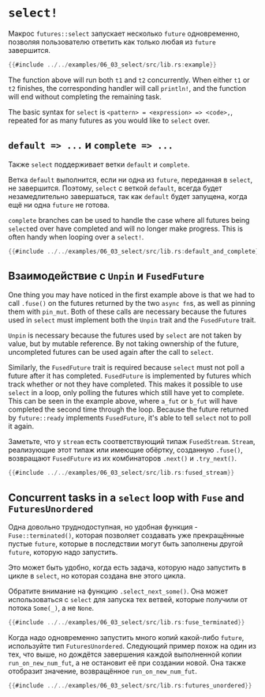 # `select!`

Макрос `futures::select` запускает несколько `future` 
одновременно, позволяя пользователю ответить как только любая 
из `future` завершится.

```rust
{{#include ../../examples/06_03_select/src/lib.rs:example}}
```

The function above will run both `t1` and `t2` concurrently. When either
`t1` or `t2` finishes, the corresponding handler will call `println!`, and
the function will end without completing the remaining task.

The basic syntax for `select` is `<pattern> = <expression> => <code>,`,
repeated for as many futures as you would like to `select` over.

## `default => ...` и `complete => ...`

Также `select` поддерживает ветки `default` и `complete`.

Ветка `default` выполнится, если ни одна из `future`, 
переданная в `select`, не завершится. Поэтому, 
`select` с веткой `default`, всегда будет 
незамедлительно завершаться, так как `default` будет 
запущена, когда ещё ни одна `future` не готова.

`complete` branches can be used to handle the case where all futures
being `select`ed over have completed and will no longer make progress.
This is often handy when looping over a `select!`.

```rust
{{#include ../../examples/06_03_select/src/lib.rs:default_and_complete}}
```

## Взаимодействие с `Unpin` и `FusedFuture`

One thing you may have noticed in the first example above is that we
had to call `.fuse()` on the futures returned by the two `async fn`s,
as well as pinning them with `pin_mut`. Both of these calls are necessary
because the futures used in `select` must implement both the `Unpin`
trait and the `FusedFuture` trait.

`Unpin` is necessary because the futures used by `select` are not
taken by value, but by mutable reference. By not taking ownership
of the future, uncompleted futures can be used again after the
call to `select`.

Similarly, the `FusedFuture` trait is required because `select` must
not poll a future after it has completed. `FusedFuture` is implemented
by futures which track whether or not they have completed. This makes
it possible to use `select` in a loop, only polling the futures which
still have yet to complete. This can be seen in the example above,
where `a_fut` or `b_fut` will have completed the second time through
the loop. Because the future returned by `future::ready` implements
`FusedFuture`, it's able to tell `select` not to poll it again.

Заметьте, что у `stream` есть соответствующий типаж `FusedStream`. `Stream`, реализующие этот типаж 
или имеющие обёртку, созданную `.fuse()`, возвращают `FusedFuture` из их комбинаторов 
`.next()` и `.try_next()`.

```rust
{{#include ../../examples/06_03_select/src/lib.rs:fused_stream}}
```

## Concurrent tasks in a `select` loop with `Fuse` and `FuturesUnordered`

Одна довольно труднодоступная, но удобная функция - `Fuse::terminated()`, которая позволяет создавать уже 
прекращённые пустые `future`, которые в последствии могут быть заполнены другой `future`, которую надо запустить.

Это может быть удобно, когда есть задача, которую надо запустить в цикле в `select`, но которая 
создана вне этого цикла.

Обратите внимание на функцию `.select_next_some()`. Она может использоваться с `select` для запуска тех 
ветвей, которые получили от потока `Some(_)`, а не `None`.

```rust
{{#include ../../examples/06_03_select/src/lib.rs:fuse_terminated}}
```

Когда надо одновременно запустить много копий какой-либо `future`, используйте тип `FuturesUnordered`. 
Следующий пример похож на один из тех, что выше, но дождётся завершения каждой выполненной копии 
`run_on_new_num_fut`, а не остановит её при создании новой. Она также отобразит значение, возвращённое 
`run_on_new_num_fut`.

```rust
{{#include ../../examples/06_03_select/src/lib.rs:futures_unordered}}
```
